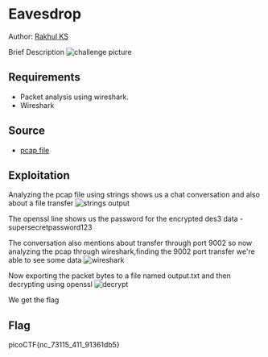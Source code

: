# Eavesdrop

Author: [Rakhul KS](https://github.com/dedsec636)

Brief Description
![challenge picture](/forensics/eavesdrop/static/challenge.png)

## Requirements

- Packet analysis using wireshark.
- Wireshark

## Source

- [pcap file](/forensics/eavesdrop/assets/capture.flag.pcap)

## Exploitation
 Analyzing the pcap file using strings shows us a chat conversation and also about a file transfer 
![strings output](/forensics/eavesdrop/static/stringsoutput.png)

The openssl line shows us the password for the encrypted des3 data -supersecretpassword123

The conversation also mentions about transfer through port 9002 so now analyzing the pcap through wireshark,finding the 9002 port transfer we're able to see some data 
![wireshark](/forensics/eavesdrop/static/wireshark.png)

Now exporting the packet bytes to a file named output.txt and then decrypting using openssl
![decrypt](/forensics/eavesdrop/static/decryption.png)

We get the flag 
## Flag

picoCTF{nc_73115_411_91361db5}
